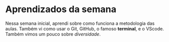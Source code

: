 # Aprendizados da semana

Nessa semana inicial, aprendi sobre como funciona a metodologia das aulas. Também vi como usar o Git, GitHub, o famoso **terminal**, e o VScode. Também vimos um pouco sobre *diversidade*.